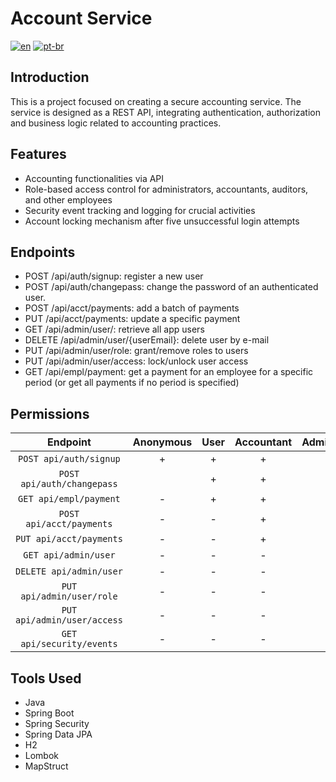 # Account Service

[![en](https://img.shields.io/badge/lang-en-red.svg)](https://github.com/douglasdotv/account-service/blob/master/README.md)
[![pt-br](https://img.shields.io/badge/lang-pt--br-green.svg)](https://github.com/douglasdotv/account-service/blob/master/README.pt-br.md)

## Introduction

This is a project focused on creating a secure accounting service. The service is designed as a REST API, integrating authentication, authorization and business logic related to accounting practices.

## Features

- Accounting functionalities via API
- Role-based access control for administrators, accountants, auditors, and other employees
- Security event tracking and logging for crucial activities
- Account locking mechanism after five unsuccessful login attempts

## Endpoints

- POST /api/auth/signup: register a new user
- POST /api/auth/changepass: change the password of an authenticated user.
- POST /api/acct/payments: add a batch of payments
- PUT /api/acct/payments: update a specific payment
- GET /api/admin/user/: retrieve all app users
- DELETE /api/admin/user/{userEmail}: delete user by e-mail
- PUT /api/admin/user/role: grant/remove roles to users
- PUT /api/admin/user/access: lock/unlock user access
- GET /api/empl/payment: get a payment for an employee for a specific period (or get all payments if no period is specified)

## Permissions

|          Endpoint           | Anonymous | User | Accountant | Administrator | Auditor |
| :-------------------------: | :-------: | :--: | :--------: | :-----------: | :-----: |
|   `POST api/auth/signup`    |     +     |  +   |     +      |       +       |    +    |
| `POST api/auth/changepass`  |           |  +   |     +      |       +       |    -    |
|   `GET api/empl/payment`    |     -     |  +   |     +      |       -       |    -    |
|  `POST api/acct/payments`   |     -     |  -   |     +      |       -       |    -    |
|   `PUT api/acct/payments`   |     -     |  -   |     +      |       -       |    -    |
|    `GET api/admin/user`     |     -     |  -   |     -      |       +       |    -    |
|   `DELETE api/admin/user`   |     -     |  -   |     -      |       +       |    -    |
|  `PUT api/admin/user/role`  |     -     |  -   |     -      |       +       |    -    |
| `PUT api/admin/user/access` |     -     |  -   |     -      |       +       |    -    |
|  `GET api/security/events`  |     -     |  -   |     -      |       -       |    +    |

## Tools Used

- Java
- Spring Boot
- Spring Security
- Spring Data JPA
- H2
- Lombok
- MapStruct
